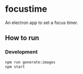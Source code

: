# focustime

An electron app to set a focus timer.

## How to run

### Development

```bash
npm run generate:images
npm start
```
